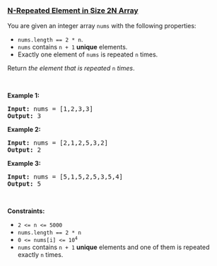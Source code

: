 ### [N-Repeated Element in Size 2N Array](https://leetcode.com/problems/n-repeated-element-in-size-2n-array)

<p>You are given an integer array <code>nums</code> with the following properties:</p>

<ul>
	<li><code>nums.length == 2 * n</code>.</li>
	<li><code>nums</code> contains <code>n + 1</code> <strong>unique</strong> elements.</li>
	<li>Exactly one element of <code>nums</code> is repeated <code>n</code> times.</li>
</ul>

<p>Return <em>the element that is repeated </em><code>n</code><em> times</em>.</p>

<p>&nbsp;</p>
<p><strong class="example">Example 1:</strong></p>
<pre><strong>Input:</strong> nums = [1,2,3,3]
<strong>Output:</strong> 3
</pre><p><strong class="example">Example 2:</strong></p>
<pre><strong>Input:</strong> nums = [2,1,2,5,3,2]
<strong>Output:</strong> 2
</pre><p><strong class="example">Example 3:</strong></p>
<pre><strong>Input:</strong> nums = [5,1,5,2,5,3,5,4]
<strong>Output:</strong> 5
</pre>
<p>&nbsp;</p>
<p><strong>Constraints:</strong></p>

<ul>
	<li><code>2 &lt;= n &lt;= 5000</code></li>
	<li><code>nums.length == 2 * n</code></li>
	<li><code>0 &lt;= nums[i] &lt;= 10<sup>4</sup></code></li>
	<li><code>nums</code> contains <code>n + 1</code> <strong>unique</strong> elements and one of them is repeated exactly <code>n</code> times.</li>
</ul>

